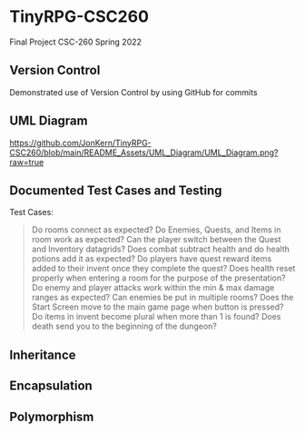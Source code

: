 # TinyRPG-CSC260
Final Project CSC-260 Spring 2022

## Version Control
Demonstrated use of Version Control by using GitHub for commits

## UML Diagram
https://github.com/JonKern/TinyRPG-CSC260/blob/main/README_Assets/UML_Diagram/UML_Diagram.png?raw=true

## Documented Test Cases and Testing
Test Cases:
> Do rooms connect as expected?
> Do Enemies, Quests, and Items in room work as expected?
> Can the player switch between the Quest and Inventory datagrids?
> Does combat subtract health and do health potions add it as expected?
> Do players have quest reward items added to their invent once they complete the quest?
> Does health reset properly when entering a room for the purpose of the presentation?
> Do enemy and player attacks work within the min & max damage ranges as expected?
> Can enemies be put in multiple rooms?
> Does the Start Screen move to the main game page when button is pressed?
> Do items in invent become plural when more than 1 is found?
> Does death send you to the beginning of the dungeon?

## Inheritance

## Encapsulation

## Polymorphism
